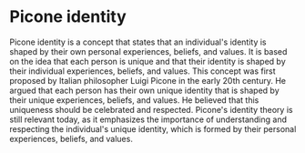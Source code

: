# Picone identity

Picone identity is a concept that states that an individual's identity is shaped by their own personal experiences, beliefs, and values. It is based on the idea that each person is unique and that their identity is shaped by their individual experiences, beliefs, and values. This concept was first proposed by Italian philosopher Luigi Picone in the early 20th century. He argued that each person has their own unique identity that is shaped by their unique experiences, beliefs, and values. He believed that this uniqueness should be celebrated and respected. Picone's identity theory is still relevant today, as it emphasizes the importance of understanding and respecting the individual's unique identity, which is formed by their personal experiences, beliefs, and values.
